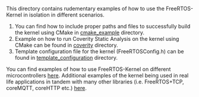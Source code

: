This directory contains rudementary examples of how to use the FreeRTOS-Kernel in isolation in different scenarios.

1. You can find how to include proper paths and files to successfully build the kernel using CMake in [cmake_example](./cmake_example/) directory.
2. Example on how to run Coverity Static Analysis on the kernel using CMake can be found in [coverity](./coverity) directory.
3. Template configuration file for the kernel (FreeRTOSConfig.h) can be found in [template_configuration](./template_configuration) directory.


You can find examples of how to use FreeRTOS-Kernel on different microcontrollers [here](https://github.com/FreeRTOS/FreeRTOS/tree/main/FreeRTOS/Demo).
Additional examples of the kernel being used in real life applications in tandem with many other libraries (i.e. FreeRTOS+TCP, coreMQTT, coreHTTP etc.) [here](https://github.com/FreeRTOS/FreeRTOS/tree/main/FreeRTOS-Plus/Demo). 
